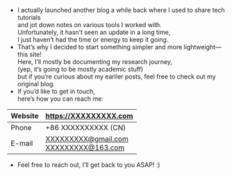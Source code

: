 - I actually launched another blog a while back where I used to share tech tutorials <br>and jot down notes on various tools I worked with. <br>Unfortunately, it hasn’t seen an update in a long time, <br>I just haven’t had the time or energy to keep it going.
- That’s why I decided to start something simpler and more lightweight—this site! <br>Here, I’ll mostly be documenting my research journey, <br>(yep, it’s going to be mostly academic stuff) <br>but if you’re curious about my earlier posts, feel free to check out my original blog.
- If you’d like to get in touch, <br>here’s how you can reach me:

| Website | https://XXXXXXXXX.com |
| --- | --- |
| Phone | +86 XXXXXXXXXX (CN) |
| E-mail | XXXXXXXXX@gmail.com<br>XXXXXXXXX@163.com |

- Feel free to reach out, I’ll get back to you ASAP! :)
